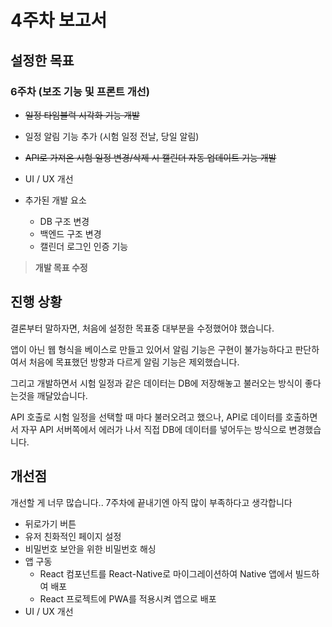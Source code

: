 # 4주차 보고서

## 설정한 목표

### 6주차 (보조 기능 및 프론트 개선)

- ~~일정 타임블럭 시각화 기능 개발~~
- 일정 알림 기능 추가 (시험 일정 전날, 당일 알림)
- ~~API로 가져온 시험 일정 변경/삭제 시 캘린더 자동 업데이트 기능 개발~~
- UI / UX 개선

- 추가된 개발 요소
  - DB 구조 변경
  - 백엔드 구조 변경
  - 캘린더 로그인 인증 기능

> **개발 목표 수정**

## 진행 상황

결론부터 말하자면, 처음에 설정한 목표중 대부분을 수정했어야 했습니다.

앱이 아닌 웹 형식을 베이스로 만들고 있어서 알림 기능은 구현이 불가능하다고 판단하여서 처음에 목표했던 방향과 다르게 알림 기능은 제외했습니다.

그리고 개발하면서 시험 일정과 같은 데이터는 DB에 저장해놓고 불러오는 방식이 좋다는것을 깨달았습니다.

API 호출로 시험 일정을 선택할 때 마다 불러오려고 했으나, API로 데이터를 호출하면서 자꾸 API 서버쪽에서 에러가 나서 직접 DB에 데이터를 넣어두는 방식으로 변경했습니다.

## 개선점

개선할 게 너무 많습니다.. 7주차에 끝내기엔 아직 많이 부족하다고 생각합니다

- 뒤로가기 버튼
- 유저 친화적인 페이지 설정
- 비밀번호 보안을 위한 비밀번호 해싱
- 앱 구동
  - React 컴포넌트를 React-Native로 마이그레이션하여 Native 앱에서 빌드하여 배포
  - React 프로젝트에 PWA를 적용시켜 앱으로 배포
- UI / UX 개선